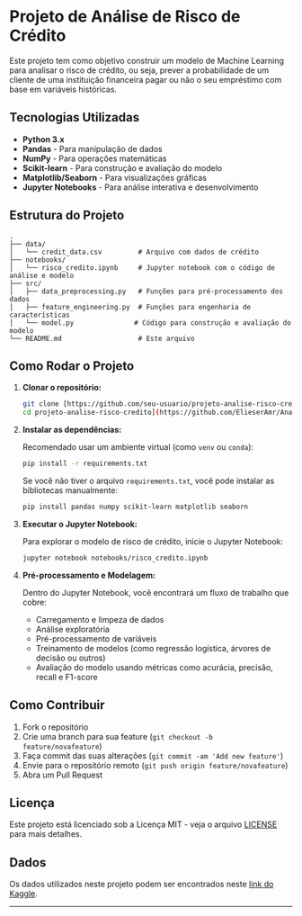 
# Projeto de Análise de Risco de Crédito

Este projeto tem como objetivo construir um modelo de Machine Learning para analisar o risco de crédito, ou seja, prever a probabilidade de um cliente de uma instituição financeira pagar ou não o seu empréstimo com base em variáveis históricas.

## Tecnologias Utilizadas

- **Python 3.x**
- **Pandas** - Para manipulação de dados
- **NumPy** - Para operações matemáticas
- **Scikit-learn** - Para construção e avaliação do modelo
- **Matplotlib/Seaborn** - Para visualizações gráficas
- **Jupyter Notebooks** - Para análise interativa e desenvolvimento

## Estrutura do Projeto

```
.
├── data/
│   └── credit_data.csv         # Arquivo com dados de crédito
├── notebooks/
│   └── risco_credito.ipynb     # Jupyter notebook com o código de análise e modelo
├── src/
│   ├── data_preprocessing.py   # Funções para pré-processamento dos dados
│   ├── feature_engineering.py  # Funções para engenharia de características
│   └── model.py               # Código para construção e avaliação do modelo
└── README.md                   # Este arquivo
```

## Como Rodar o Projeto

1. **Clonar o repositório:**

   ```bash
   git clone [https://github.com/seu-usuario/projeto-analise-risco-credito.git
   cd projeto-analise-risco-credito](https://github.com/ElieserAmr/Analise-risco-credito.git)
   ```

2. **Instalar as dependências:**

   Recomendado usar um ambiente virtual (como `venv` ou `conda`):

   ```bash
   pip install -r requirements.txt
   ```

   Se você não tiver o arquivo `requirements.txt`, você pode instalar as bibliotecas manualmente:

   ```bash
   pip install pandas numpy scikit-learn matplotlib seaborn
   ```

3. **Executar o Jupyter Notebook:**

   Para explorar o modelo de risco de crédito, inicie o Jupyter Notebook:

   ```bash
   jupyter notebook notebooks/risco_credito.ipynb
   ```

4. **Pré-processamento e Modelagem:**

   Dentro do Jupyter Notebook, você encontrará um fluxo de trabalho que cobre:

   - Carregamento e limpeza de dados
   - Análise exploratória
   - Pré-processamento de variáveis
   - Treinamento de modelos (como regressão logística, árvores de decisão ou outros)
   - Avaliação do modelo usando métricas como acurácia, precisão, recall e F1-score

## Como Contribuir

1. Fork o repositório
2. Crie uma branch para sua feature (`git checkout -b feature/novafeature`)
3. Faça commit das suas alterações (`git commit -am 'Add new feature'`)
4. Envie para o repositório remoto (`git push origin feature/novafeature`)
5. Abra um Pull Request

## Licença

Este projeto está licenciado sob a Licença MIT - veja o arquivo [LICENSE](LICENSE) para mais detalhes.

## Dados

Os dados utilizados neste projeto podem ser encontrados neste [link do Kaggle](https://www.kaggle.com/datasets/laotse/credit-risk-dataset).

---


